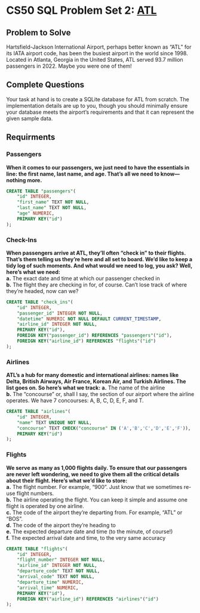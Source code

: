 # CS50 SQL Problem Set 2: [ATL](https://cs50.harvard.edu/sql/2024/psets/2/atl/)

## Problem to Solve
Hartsfield-Jackson International Airport, perhaps better known as “ATL” for its IATA airport code, has been the busiest airport in the world since 1998. Located in Atlanta, Georgia in the United States, ATL served 93.7 million passengers in 2022. Maybe you were one of them!

## Complete Questions
Your task at hand is to create a SQLite database for ATL from scratch. The implementation details are up to you, though you should minimally ensure your database meets the airport’s requirements and that it can represent the given sample data.

## Requirments

### Passengers
**When it comes to our passengers, we just need to have the essentials in line: the first name, last name, and age. That’s all we need to know—nothing more.**  
```sql
CREATE TABLE "passengers"(
    "id" INTEGER,
    "first_name" TEXT NOT NULL,
    "last_name" TEXT NOT NULL,
    "age" NUMERIC,
    PRIMARY KEY("id")
);
```

### Check-Ins
**When passengers arrive at ATL, they’ll often “check in” to their flights. That’s them telling us they’re here and all set to board. We’d like to keep a tidy log of such moments. And what would we need to log, you ask? Well, here’s what we need:**  
**a.** The exact date and time at which our passenger checked in  
**b.** The flight they are checking in for, of course. Can’t lose track of where they’re headed, now can we?  
```sql
CREATE TABLE "check_ins"(
    "id" INTEGER,
    "passenger_id" INTEGER NOT NULL,
    "datetime" NUMERIC NOT NULL DEFAULT CURRENT_TIMESTAMP,
    "airline_id" INTEGER NOT NULL,
    PRIMARY KEY("id"),
    FOREIGN KEY("passenger_id") REFERENCES "passengers"("id"),
    FOREIGN KEY("airline_id") REFERENCES "flights"("id")
);
```

### Airlines
**ATL’s a hub for many domestic and international airlines: names like Delta, British Airways, Air France, Korean Air, and Turkish Airlines. The list goes on. So here’s what we track:** 
**a.** The name of the airline  
**b.** The “concourse” or, shall I say, the section of our airport where the airline operates. We have 7 concourses: A, B, C, D, E, F, and T.  
```sql
CREATE TABLE "airlines"(
    "id" INTEGER,
    "name" TEXT UNIQUE NOT NULL,
    "concourse" TEXT CHECK("concourse" IN ('A','B','C','D','E','F')),
    PRIMARY KEY("id")
);
```

### Flights
**We serve as many as 1,000 flights daily. To ensure that our passengers are never left wondering, we need to give them all the critical details about their flight. Here’s what we’d like to store:**  
**a.** The flight number. For example, “900”. Just know that we sometimes re-use flight numbers.  
**b.** The airline operating the flight. You can keep it simple and assume one flight is operated by one airline.  
**c.** The code of the airport they’re departing from. For example, “ATL” or “BOS”.  
**d.** The code of the airport they’re heading to  
**e.** The expected departure date and time (to the minute, of course!)  
**f.** The expected arrival date and time, to the very same accuracy  
```sql
CREATE TABLE "flights"(
    "id" INTEGER,
    "flight_number" INTEGER NOT NULL,
    "airline_id" INTEGER NOT NULL,
    "departure_code" TEXT NOT NULL,
    "arrival_code" TEXT NOT NULL,
    "departure_time" NUMERIC,
    "arrival_time" NUMERIC,
    PRIMARY KEY("id"),
    FOREIGN KEY("airline_id") REFERENCES "airlines"("id")
);
```













